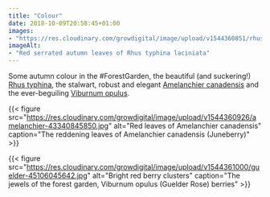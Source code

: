 ```yaml
---
title: "Colour"
date: 2018-10-09T20:58:45+01:00
images: 
- "https://res.cloudinary.com/growdigital/image/upload/v1544360851/rhus-31281175558.jpg"
imageAlt: 
- "Red serrated autumn leaves of Rhus typhina laciniata"
---
```


Some autumn colour in the #ForestGarden, the beautiful (and suckering!) [Rhus typhina](https://pfaf.org/user/plant.aspx?latinname=Rhus+typhina), the stalwart, robust and elegant [Amelanchier canadensis](https://pfaf.org/user/plant.aspx?latinname=Amelanchier+canadensis) and the ever-beguiling [Viburnum opulus](https://pfaf.org/user/plant.aspx?latinname=Viburnum+opulus). 

{{< figure src="https://res.cloudinary.com/growdigital/image/upload/v1544360926/amelanchier-43340845850.jpg" alt="Red leaves of Amelanchier canadensis" caption="The reddening leaves of Amelanchier canadensis (Juneberry)" >}}

{{< figure src="https://res.cloudinary.com/growdigital/image/upload/v1544361000/guelder-45106045642.jpg" alt="Bright red berry clusters" caption="The jewels of the forest garden, Viburnum opulus (Guelder Rose) berries" >}}

